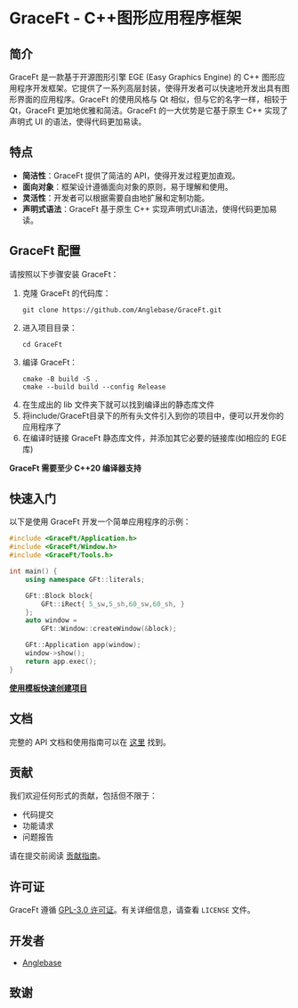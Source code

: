 # GraceFt - C++图形应用程序框架

## 简介

GraceFt 是一款基于开源图形引擎 EGE (Easy Graphics Engine) 的 C++ 图形应用程序开发框架。它提供了一系列高层封装，使得开发者可以快速地开发出具有图形界面的应用程序。GraceFt 的使用风格与 Qt 相似，但与它的名字一样，相较于 Qt，GraceFt 更加地优雅和简洁。GraceFt 的一大优势是它基于原生 C++ 实现了声明式 UI 的语法，使得代码更加易读。

## 特点

- **简洁性**：GraceFt 提供了简洁的 API，使得开发过程更加直观。
- **面向对象**：框架设计遵循面向对象的原则，易于理解和使用。
- **灵活性**：开发者可以根据需要自由地扩展和定制功能。
- **声明式语法**：GraceFt 基于原生 C++ 实现声明式UI语法，使得代码更加易读。

## GraceFt 配置

请按照以下步骤安装 GraceFt：

1. 克隆 GraceFt 的代码库：
   ```
   git clone https://github.com/Anglebase/GraceFt.git
   ```
2. 进入项目目录：
   ```
   cd GraceFt
   ```
3. 编译 GraceFt：
   ```
   cmake -B build -S .
   cmake --build build --config Release
   ```
4. 在生成出的 lib 文件夹下就可以找到编译出的静态库文件
5. 将include/GraceFt目录下的所有头文件引入到你的项目中，便可以开发你的应用程序了
6. 在编译时链接 GraceFt 静态库文件，并添加其它必要的链接库(如相应的 EGE 库)

**GraceFt 需要至少 C++20 编译器支持**

## 快速入门

以下是使用 GraceFt 开发一个简单应用程序的示例：

```cpp
#include <GraceFt/Application.h>
#include <GraceFt/Window.h>
#include <GraceFt/Tools.h>

int main() {
    using namespace GFt::literals;

    GFt::Block block{
        GFt::iRect{ 5_sw,5_sh,60_sw,60_sh, }
    };
    auto window =
        GFt::Window::createWindow(&block);

    GFt::Application app(window);
    window->show();
    return app.exec();
}
```
**[使用模板快速创建项目](https://github.com/Anglebase/GraceFt/releases/tag/v2.0.0)**

## 文档

完整的 API 文档和使用指南可以在 [这里](https://anglebase.github.io/GraceFt-Doc/) 找到。

## 贡献

我们欢迎任何形式的贡献，包括但不限于：

- 代码提交
- 功能请求
- 问题报告

请在提交前阅读 [贡献指南](./doc/guide.md)。

## 许可证

GraceFt 遵循 [GPL-3.0 许可证](https://www.gnu.org/licenses/gpl-3.0.html)。有关详细信息，请查看 `LICENSE` 文件。

## 开发者
 - [Anglebase](https://github.com/Anglebase)

## 致谢
